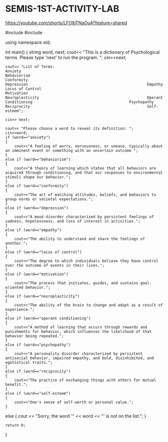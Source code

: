 # SEMIS-1ST-ACTIVITY-LAB
https://youtube.com/shorts/LFOlbTNaOuA?feature=shared

#include <iostream>
#include<string>

using namespace std;

int main()
{
    string word, next;
    cout<< "This is a dictionary of Psychological terms. Please type 'next' to run the program. ";
    cin>>next;
 
    cout<< "List of Terms:                                                  Anxiety                                                       Behaviorism                                                    Conformity                                                     Depression                                                     Empathy                                                        Locus of Control                                               Motivation                                                     Neuroplasticity                                                Operant Conditioning                                           Psychopathy                                                    Reciprocity                                                    Self-esteem";
           
    cin>> next;
    
    cout<< "Please choose a word to reveal its definition: ";
    cin>>word;
    if (word=="anxiety")
    {
        cout<<"A feeling of worry, nervousness, or unease, typically about an imminent event or something with an uncertain outcome ";
    }
    else if (word=="behaviorism")
    {
        cout<<"A theory of learning which states that all behaviors are acquired through conditioning, and that our responses to environmental stimuli shape our behavior.";
    }
    else if (word=="conformity")
    {
        cout<<"The act of matching attitudes, beliefs, and behaviors to group norms or societal expectations.";
    }
    else if (word=="depression")
    {
        cout<<"A mood disorder characterized by persistent feelings of sadness, hopelessness, and loss of interest in activities.";
    }
    else if (word=="empathy")
    {
        cout<<"The ability to understand and share the feelings of another.";
    }
    else if (word=="locus of control")
    {
        cout<<"The degree to which individuals believe they have control over the outcome of events in their lives.";
    }
    else if (word=="motivation")
    {
        cout<<"The process that initiates, guides, and sustains goal-oriented behavior.";
    }
    else if (word=="neuroplasticity")
    {
        cout<<"The ability of the brain to change and adapt as a result of experience.";
    }
    else if (word=="operant conditioning")
    {
        cout<<"A method of learning that occurs through rewards and punishments for behavior, which influences the likelihood of that behavior being repeated.";
    }
    else if (word=="psychopathy")
    {
        cout<<"A personality disorder characterized by persistent antisocial behavior, impaired empathy, and bold, disinhibited, and egotistical traits.";
    }
    else if (word=="reciprocity")
    {
        cout<<"The practice of exchanging things with others for mutual benefit.";
    }
    else if (word=="self-esteem")
    {
        cout<<"One's sense of self-worth or personal value.";
    }
   else
   {
    cout << "Sorry, the word '" << word << "' is not on the list.";
   }
      
    return 0;
}
